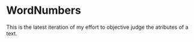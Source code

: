 # WordNumbers

This is the latest iteration of my effort to objective judge the atributes of a text.
